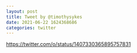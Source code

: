 ```yaml
--- 
layout: post 
title: Tweet by @timothysykes 
date: 2021-06-22 1624368686 
categories: twitter 
--- 
```

https://twitter.com/o/status/1407330365895757831